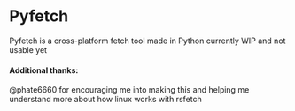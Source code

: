 # Pyfetch

Pyfetch is a cross-platform fetch tool made in Python currently WIP and not usable yet

#### Additional thanks:

@phate6660 for encouraging me into making this and helping me understand more about how linux works with rsfetch
